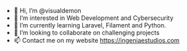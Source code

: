 - 👋 Hi, I’m @visualdemon
- 👀 I’m interested in Web Development and Cybersecurity
- 🌱 I’m currently learning Laravel, Filament and Python.
- 💞️ I’m looking to collaborate on challenging projects
- 📫 Contact me on my website https://ingeniaestudios.com
<!---
visualdemon/visualdemon is a ✨ special ✨ repository because its `README.md` (this file) appears on your GitHub profile.
You can click the Preview link to take a look at your changes.
--->
